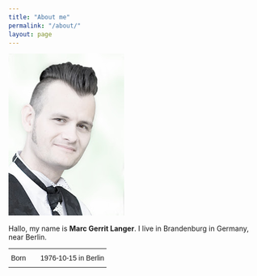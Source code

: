 ```yaml
---
title: "About me"
permalink: "/about/"
layout: page
---
```

![Marc Langer](resources/me-High-Key.jpg)

Hallo, my name is __Marc Gerrit Langer__. I live in Brandenburg in Germany, near Berlin.

<style type="text/css">
.tg  {
	border-collapse:collapse;
	border-spacing:0;
	box-shadow:none;
	width:90%
}
.tg td:first-child{
	width:30%;
}
.tg td{
	width:70%;
	border-color:black;
	border-style:transparent;
	border-width:1rem;
	font-family:Arial, sans-serif;
	font-size:14px;
	overflow:hidden;
	padding:10px 5px;
	word-break:normal;
	border-left-width:0;
}
</style>

<table class="tg">
	<tr>
		<td>Born</td><td>1976-10-15 in Berlin</td>
	</tr>
</table>

